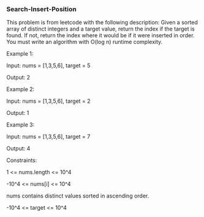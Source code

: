 ### Search-Insert-Position

This problem is from leetcode with the following description: 
Given a sorted array of distinct integers and a target value, return the index if the target is found. 
If not, return the index where it would be if it were inserted in order.  
You must write an algorithm with O(log n) runtime complexity.



Example 1:

Input: nums = [1,3,5,6], target = 5

Output: 2



Example 2:

Input: nums = [1,3,5,6], target = 2

Output: 1



Example 3:

Input: nums = [1,3,5,6], target = 7

Output: 4
 
 
 
Constraints:

1 <= nums.length <= 10^4

-10^4 <= nums[i] <= 10^4

nums contains distinct values sorted in ascending order.

-10^4 <= target <= 10^4
